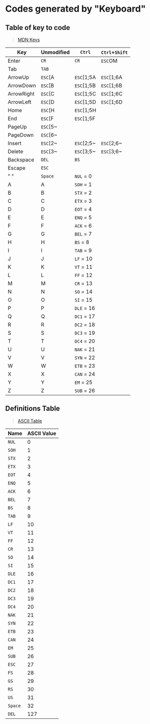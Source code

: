 # Codes generated by "Keyboard"

## Table of key to code

> [MDN Keys](<https://developer.mozilla.org/en-US/docs/Web/API/UI_Events/Keyboard_event_key_values>)

|Key        |Unmodified |`Ctrl`     |`Ctrl`+`Shift` |  
|-----------|-----------|-----------|---------------|
|Enter      |`CR`       |`CR`       |`ESC`OM        |
|Tab        |`TAB`      |           |               |
|ArrowUp    |`ESC`[A    |`ESC`[1;5A |`ESC`[1;6A     |
|ArrowDown  |`ESC`[B    |`ESC`[1;5B |`ESC`[1;6B     |
|ArrowRight |`ESC`[C    |`ESC`[1;5C |`ESC`[1;6C     |
|ArrowLeft  |`ESC`[D    |`ESC`[1;5D |`ESC`[1;6D     |
|Home       |`ESC`[H    |`ESC`[1;5H |               |
|End        |`ESC`[F    |`ESC`[1;5F |               |
|PageUp     |`ESC`[5~   |           |               |
|PageDown   |`ESC`[6~   |           |               |
|Insert     |`ESC`[2~   |`ESC`[2;5~ |`ESC`[2;6~     |
|Delete     |`ESC`[3~   |`ESC`[3;5~ |`ESC`[3;6~     |
|Backspace  |`DEL`      |`BS`       |               |
|Escape     |`ESC`      |           |               |
|" "        |`Space`    |`NUL` = 0  |               |
|A          |A          |`SOH` = 1  |               |
|B          |B          |`STX` = 2  |               |
|C          |C          |`ETX` = 3  |               |
|D          |D          |`EOT` = 4  |               |
|E          |E          |`ENQ` = 5  |               |
|F          |F          |`ACK` = 6  |               |
|G          |G          |`BEL` = 7  |               |
|H          |H          |`BS`  = 8  |               |
|I          |I          |`TAB` = 9  |               |
|J          |J          |`LF`  = 10 |               |
|K          |K          |`VT`  = 11 |               |
|L          |L          |`FF`  = 12 |               |
|M          |M          |`CR`  = 13 |               |
|N          |N          |`SO`  = 14 |               |
|O          |O          |`SI`  = 15 |               |
|P          |P          |`DLE` = 16 |               |
|Q          |Q          |`DC1` = 17 |               |
|R          |R          |`DC2` = 18 |               |
|S          |S          |`DC3` = 19 |               |
|T          |T          |`DC4` = 20 |               |
|U          |U          |`NAK` = 21 |               |
|V          |V          |`SYN` = 22 |               |
|W          |W          |`ETB` = 23 |               |
|X          |X          |`CAN` = 24 |               |
|Y          |Y          |`EM`  = 25 |               |
|Z          |Z          |`SUB` = 26 |               |

## Definitions Table

> [ASCII Table](https://www.asciitable.com/)

|Name   |ASCII Value    |
|-------|---------------|
|`NUL`  |0              |
|`SOH`  |1              |
|`STX`  |2              |
|`ETX`  |3              |
|`EOT`  |4              |
|`ENQ`  |5              |
|`ACK`  |6              |
|`BEL`  |7              |
|`BS`   |8              |
|`TAB`  |9              |
|`LF`   |10             |
|`VT`   |11             |
|`FF`   |12             |
|`CR`   |13             |
|`SO`   |14             |
|`SI`   |15             |
|`DLE`  |16             |
|`DC1`  |17             |
|`DC2`  |18             |
|`DC3`  |19             |
|`DC4`  |20             |
|`NAK`  |21             |
|`SYN`  |22             |
|`ETB`  |23             |
|`CAN`  |24             |
|`EM`   |25             |
|`SUB`  |26             |
|`ESC`  |27             |
|`FS`   |28             |
|`GS`   |29             |
|`RS`   |30             |
|`US`   |31             |
|`Space`|32             |
|`DEL`  |127            |
